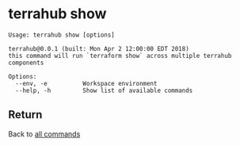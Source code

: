 # terrahub show

```
Usage: terrahub show [options]

terrahub@0.0.1 (built: Mon Apr 2 12:00:00 EDT 2018)
this command will run `terraform show` across multiple terrahub components

Options:
  --env, -e 		 Workspace environment
  --help, -h 		 Show list of available commands
```


## Return
Back to [all commands](../commands.md)
